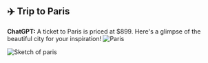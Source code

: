 ## ✈️ Trip to Paris

**ChatGPT:** A ticket to Paris is priced at $899. Here's a glimpse of the beautiful city for your inspiration! ![Paris](https://via.placeholder.com/300x200?text=Paris)

![Sketch of paris](./flightai_output/paris_20250423_084412.png)
